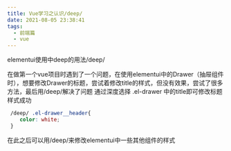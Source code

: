 ```yaml
---
title: Vue学习之认识/deep/
date: 2021-08-05 23:38:41
tags:
  - 前端篇
  - vue
---
```


elementui使用中deep的用法/deep/

在做第一个vue项目时遇到了一个问题，在使用elementui中的Drawer（抽屉组件时），想要修改Drawer的标题，尝试着修改title的样式，但没有效果，尝试了很多方法，最后用/deep/解决了问题
通过深度选择 .el-drawer 中的title即可修改标题样式成功

```css
 /deep/ .el-drawer__header{
    color: white;
 }
```

在此之后可以用/deep/来修改elementui中一些其他组件的样式